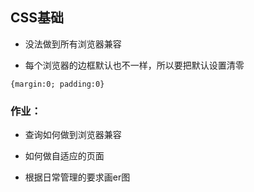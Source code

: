 ## CSS基础

* 没法做到所有浏览器兼容

* 每个浏览器的边框默认也不一样，所以要把默认设置清零

```{margin:0; padding:0}```





### 作业：

* 查询如何做到浏览器兼容

* 如何做自适应的页面

* 根据日常管理的要求画er图

